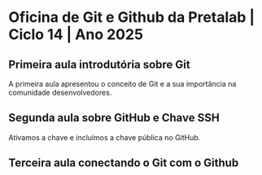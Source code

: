 # Oficina de Git e Github da Pretalab | Ciclo 14 | Ano 2025

## Primeira aula introdutória sobre Git
A primeira aula apresentou o conceito de Git e a sua importância na comunidade desenvolvedores.

## Segunda aula sobre GitHub e Chave SSH
Ativamos a chave e incluímos a chave pública no GitHub.

## Terceira aula conectando o Git com o Github